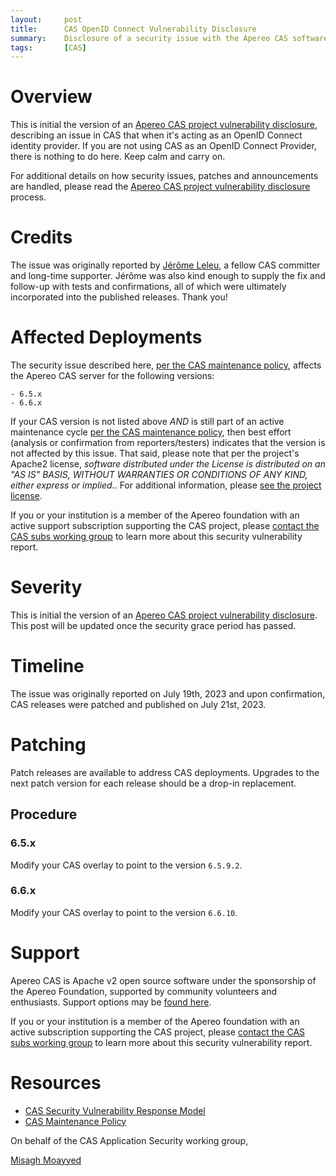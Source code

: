 ```yaml
---
layout:     post
title:      CAS OpenID Connect Vulnerability Disclosure
summary:    Disclosure of a security issue with the Apereo CAS software acting as an OpenID Connect Provider.
tags:       [CAS]
---
```


# Overview

This is initial the version of an [Apereo CAS project vulnerability disclosure](https://apereo.github.io/cas/developer/Sec-Vuln-Response.html),
describing an issue in CAS that when it's acting as an OpenID Connect identity provider. If you are not using CAS as an OpenID Connect Provider, there is nothing to do here. Keep calm and carry on.

For additional details on how security issues, patches and announcements are handled, please read the [Apereo CAS project vulnerability disclosure](https://apereo.github.io/cas/developer/Sec-Vuln-Response.html) process.

# Credits

The issue was originally reported by [Jérôme Leleu](https://www.linkedin.com/in/jleleu/?locale=en_US), a fellow CAS committer and long-time supporter. Jérôme was also kind enough to supply the fix and follow-up with tests and confirmations, all of which were ultimately incorporated into the published releases. Thank you!

# Affected Deployments

The security issue described here, [per the CAS maintenance policy](https://apereo.github.io/cas/developer/Maintenance-Policy.html), affects the Apereo CAS server for the following versions:

```
- 6.5.x
- 6.6.x
```

If your CAS version is not listed above *AND* is still part of an active maintenance cycle [per the CAS maintenance policy](https://apereo.github.io/cas/developer/Maintenance-Policy.html), then best effort (analysis or confirmation from reporters/testers) indicates that the version is not affected by this issue. That said, please note that per the project's Apache2 license, *software distributed under the License is distributed on an "AS IS" BASIS, WITHOUT WARRANTIES OR CONDITIONS OF ANY KIND, either express or implied.*. For additional information, please [see the project license](https://github.com/apereo/cas/blob/master/LICENSE).

If you or your institution is a member of the Apereo foundation with an active support subscription supporting the CAS project, please [contact the CAS subs working group](https://apereo.github.io/cas/Mailing-Lists.html) to learn more about this security vulnerability report.

# Severity

This is initial the version of an [Apereo CAS project vulnerability disclosure](https://apereo.github.io/cas/developer/Sec-Vuln-Response.html). This post will be updated once the security grace period has passed.

# Timeline

The issue was originally reported on July 19th, 2023 and upon confirmation, CAS releases were patched and published on July 21st, 2023.

# Patching

Patch releases are available to address CAS deployments. Upgrades to the next patch version for each release should be a drop-in replacement.

## Procedure

### 6.5.x

Modify your CAS overlay to point to the version `6.5.9.2`.

### 6.6.x

Modify your CAS overlay to point to the version `6.6.10`.

# Support

Apereo CAS is Apache v2 open source software under the sponsorship of the Apereo Foundation, supported by community volunteers and enthusiasts. Support options may be [found here](https://apereo.github.io/cas/Support.html).

If you or your institution is a member of the Apereo foundation with an active subscription supporting the CAS project, please [contact the CAS subs working group](https://apereo.github.io/cas/Mailing-Lists.html) to learn more about this security vulnerability report.

# Resources

* [CAS Security Vulnerability Response Model](https://apereo.github.io/cas/developer/Sec-Vuln-Response.html)
* [CAS Maintenance Policy](https://apereo.github.io/cas/developer/Maintenance-Policy.html)

On behalf of the CAS Application Security working group,

[Misagh Moayyed](https://fawnoos.com)